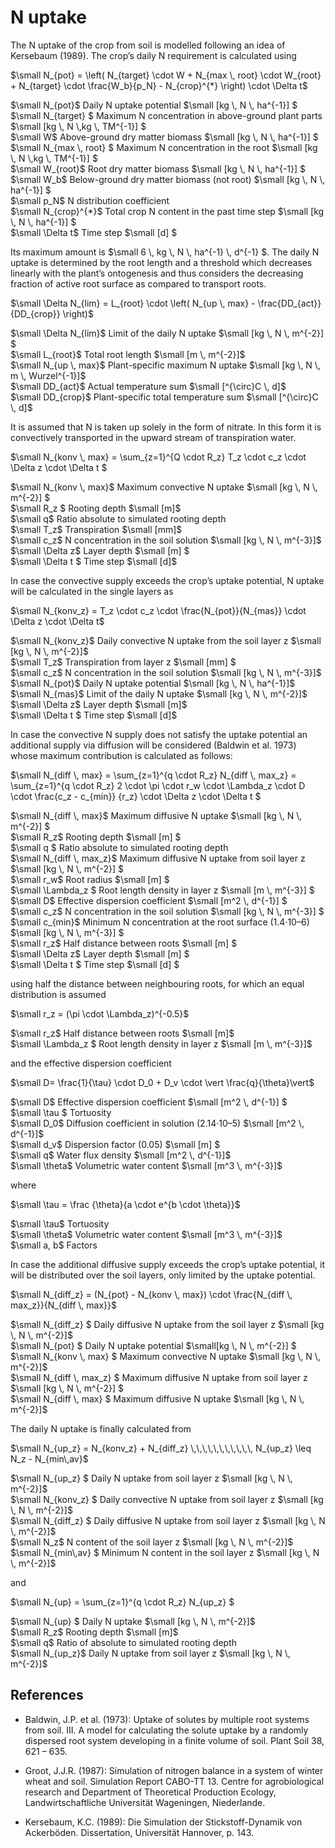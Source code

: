 # N uptake

The N uptake of the crop from soil is modelled following an idea of Kersebaum (1989). The crop’s daily N requirement is calculated using

$`\small N_{pot} = \left( N_{target} \cdot W + N_{max \, root} \cdot W_{root} + N_{target} \cdot \frac{W_b}{p_N} - N_{crop}^{*} \right) \cdot \Delta t`$

$`\small  N_{pot}`$	Daily N uptake potential	$`\small [kg \, N \, ha^{-1}] `$<br>
$`\small N_{target} `$ Maximum N concentration in above-ground plant parts $`\small [kg \, N \,kg \, TM^{-1}] `$<br>
$`\small W`$	Above-ground dry matter biomass	$`\small [kg \, N \, ha^{-1}] `$<br>
$`\small N_{max \, root} `$	Maximum N concentration in the root	$`\small [kg \, N \,kg \, TM^{-1}] `$<br>
$`\small W_{root}`$	Root dry matter biomass	$`\small [kg \, N \, ha^{-1}] `$<br>
$`\small W_b`$	Below-ground dry matter biomass (not root)	$`\small [kg \, N \, ha^{-1}] `$<br>
$`\small p_N`$	N distribution coefficient	 <br>
$`\small N_{crop}^{*}`$	Total crop N content in the past time step	$`\small [kg \, N \, ha^{-1}] `$<br>
$`\small \Delta t`$	Time step	$`\small [d] `$<br>

Its maximum amount is $`\small 6 \, kg \, N \, ha^{-1} \, d^{-1} `$. The daily N uptake is determined by the root length and a threshold which decreases linearly with the plant’s ontogenesis and thus considers the decreasing fraction of active root surface as compared to transport roots.

$`\small \Delta N_{lim} = L_{root} \cdot \left( N_{up \, max} - \frac{DD_{act}}{DD_{crop}} \right)`$

$`\small \Delta N_{lim}`$	Limit of the daily N uptake	$`\small [kg \, N \, m^{-2}] `$<br>
$`\small L_{root}`$	Total root length	$`\small [m \, m^{-2}]`$<br>
$`\small N_{up \, max}`$	Plant-specific maximum N uptake	$`\small [kg \, N \, m \, Wurzel^{-1}]`$<br>
$`\small DD_{act}`$	Actual temperature sum	$`\small [^{\circ}C \, d]`$<br>
$`\small DD_{crop}`$	Plant-specific total temperature sum	$`\small [^{\circ}C \, d]`$<br>

It is assumed that N is taken up solely in the form of nitrate. In this form it is convectively transported in the upward stream of transpiration water.

$`\small N_{konv \, max} = \sum_{z=1}^{Q \cdot R_z} T_z \cdot c_z \cdot \Delta z \cdot \Delta t `$

$`\small N_{konv \, max}`$	Maximum convective N uptake	$`\small [kg \, N \, m^{-2}] `$<br>
$`\small R_z `$	Rooting depth	$`\small [m]`$<br>
$`\small q`$	Ratio absolute to simulated rooting depth	 <br>
$`\small T_z`$	Transpiration	$`\small [mm]`$<br>
$`\small c_z`$	N concentration in the soil solution	$`\small [kg \, N \, m^{-3}]`$<br>
$`\small \Delta z`$	Layer depth	$`\small [m] `$<br>
$`\small \Delta t `$	Time step	$`\small [d]`$<br>

In case the convective supply exceeds the crop’s uptake potential, N uptake will be calculated in the single layers as

$`\small N_{konv_z} = T_z \cdot c_z \cdot \frac{N_{pot}}{N_{mas}} \cdot \Delta z \cdot \Delta t`$

$`\small N_{konv_z}`$	Daily convective N uptake from the soil layer z	$`\small [kg \, N \, m^{-2}]`$<br>
$`\small T_z`$	Transpiration from layer z	$`\small [mm] `$<br>
$`\small c_z`$	N concentration in the soil solution	$`\small [kg \, N \, m^{-3}]`$<br>
$`\small N_{pot}`$	Daily N uptake potential	$`\small [kg \, N \, ha^{-1}]`$<br>
$`\small N_{mas}`$	Limit of the daily N uptake	$`\small [kg \, N \, m^{-2}]`$<br>
$`\small \Delta z`$	Layer depth	$`\small [m]`$<br>
$`\small \Delta t `$	Time step	$`\small [d]`$<br>

In case the convective N supply does not satisfy the uptake potential an additional supply via diffusion will be considered (Baldwin et al. 1973) whose maximum contribution is calculated as follows:

$`\small N_{diff \, max} = \sum_{z=1}^{q \cdot R_z} N_{diff \, max_z} = \sum_{z=1}^{q \cdot R_z} 2 \cdot \pi \cdot r_w \cdot \Lambda_z \cdot D \cdot \frac{c_z - c_{min}} {r_z} \cdot \Delta z \cdot  \Delta t `$

$`\small N_{diff \, max}`$	Maximum diffusive N uptake	$`\small [kg \, N \, m^{-2}] `$<br>
$`\small R_z`$	Rooting depth	$`\small [m] `$<br>
$`\small q `$	Ratio absolute to simulated rooting depth	 <br>
$`\small N_{diff \, max_z}`$	Maximum diffusive N uptake from soil layer z	$`\small [kg \, N \, m^{-2}] `$<br>
$`\small r_w`$	Root radius	$`\small [m] `$<br>
$`\small \Lambda_z `$	Root length density in layer z	$`\small [m \, m^{-3}] `$<br>
$`\small D`$	Effective dispersion coefficient	$`\small [m^2 \, d^{-1}] `$<br>
$`\small c_z`$	N concentration in the soil solution	$`\small [kg \, N \, m^{-3}] `$<br>
$`\small c_{min}`$	Minimum N concentration at the root surface (1.4·10–6)	$`\small [kg \, N \, m^{-3}] `$<br>
$`\small r_z`$	Half distance between roots	$`\small [m] `$<br>
$`\small \Delta z`$	Layer depth	$`\small [m] `$<br>
$`\small \Delta t `$	Time step	$`\small [d] `$<br>

using half the distance between neighbouring roots, for which an equal distribution is assumed

$`\small r_z = (\pi \cdot \Lambda_z)^{-0.5}`$

$`\small r_z`$	Half distance between roots	$`\small [m]`$<br>
$`\small \Lambda_z `$	Root length density in layer z	$`\small [m \, m^{-3}]`$<br>

and the effective dispersion coefficient

$`\small D= \frac{1}{\tau} \cdot D_0 + D_v \cdot \vert \frac{q}{\theta}\vert`$

$`\small D`$	Effective dispersion coefficient	$`\small [m^2 \, d^{-1}] `$<br>
$`\small \tau `$	Tortuosity	 <br>
$`\small D_0`$	Diffusion coefficient in solution (2.14·10–5)	$`\small [m^2 \, d^{-1}]`$<br>
$`\small d_v`$	Dispersion factor (0.05)	$`\small [m] `$<br>
$`\small q`$	Water flux density	$`\small [m^2 \, d^{-1}]`$<br>
$`\small \theta`$	Volumetric water content	$`\small [m^3 \, m^{-3}]`$<br>

where

$`\small \tau = \frac {\theta}{a \cdot e^{b \cdot \theta}}`$

$`\small \tau`$	Tortuosity	 <br>
$`\small \theta`$	Volumetric water content	$`\small [m^3 \, m^{-3}]`$<br>
$`\small a, b`$	Factors	 <br>

In case the additional diffusive supply exceeds the crop’s uptake potential, it will be distributed over the soil layers, only limited by the uptake potential.

$`\small N_{diff_z} = (N_{pot} - N_{konv \, max}) \cdot \frac{N_{diff \, max_z}}{N_{diff \, max}}`$

$`\small N_{diff_z} `$	Daily diffusive N uptake from the soil layer z	$`\small [kg \, N \, m^{-2}]`$<br>
$`\small N_{pot}  `$	Daily N uptake potential	$`\small[kg \, N \, m^{-2}] `$<br>
$`\small N_{konv \, max}  `$	Maximum convective N uptake	$`\small [kg \, N \, m^{-2}]`$<br>
$`\small N_{diff \, max_z} `$	Maximum diffusive N uptake from soil layer z	$`\small [kg \, N \, m^{-2}] `$<br>
$`\small N_{diff \, max} `$	Maximum diffusive N uptake	$`\small [kg \, N \, m^{-2}]`$<br>

The daily N uptake is finally calculated from

$`\small N_{up_z} = N_{konv_z} + N_{diff_z} \,\,\,\,\,\,\,\,\,\,\, N_{up_z} \leq N_z - N_{min\,av}`$

$`\small N_{up_z} `$	Daily N uptake from soil layer z	$`\small [kg \, N \, m^{-2}]`$<br>
$`\small N_{konv_z} `$	Daily convective N uptake from soil layer z	$`\small [kg \, N \, m^{-2}]`$<br>
$`\small N_{diff_z} `$	Daily diffusive N uptake from soil layer z	$`\small [kg \, N \, m^{-2}]`$<br>
$`\small N_z`$	N content of the soil layer z	$`\small [kg \, N \, m^{-2}]`$<br>
$`\small N_{min\,av} `$	Minimum N content in the soil layer z	$`\small [kg \, N \, m^{-2}]`$<br>

and

$`\small N_{up} = \sum_{z=1}^{q \cdot R_z} N_{up_z} `$

$`\small N_{up} `$	Daily N uptake	$`\small [kg \, N \, m^{-2}]`$<br>
$`\small R_z`$	Rooting depth	$`\small [m]`$<br>
$`\small q`$	Ratio of absolute to simulated rooting depth	 <br>
$`\small N_{up_z}`$	Daily N uptake from soil layer z	$`\small [kg \, N \, m^{-2}]`$<br>

## References

* Baldwin, J.P. et al. (1973): Uptake of solutes by multiple root systems from soil. III. A model for calculating the solute uptake by a randomly dispersed root system developing in a finite volume of soil. Plant Soil 38, 621 – 635.

* Groot, J.J.R. (1987): Simulation of nitrogen balance in a system of winter wheat and soil. Simulation Report CABO-TT 13. Centre for agrobiological research and Department of Theoretical Production Ecology, Landwirtschaftliche Universität Wageningen, Niederlande.

* Kersebaum, K.C. (1989): Die Simulation der Stickstoff-Dynamik von Ackerböden. Dissertation, Universität Hannover, p. 143.